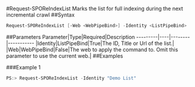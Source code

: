 #Request-SPOReIndexList
Marks the list for full indexing during the next incremental crawl
##Syntax
```powershell
Request-SPOReIndexList [-Web <WebPipeBind>] -Identity <ListPipeBind>
```


##Parameters
Parameter|Type|Required|Description
---------|----|--------|-----------
|Identity|ListPipeBind|True|The ID, Title or Url of the list.|
|Web|WebPipeBind|False|The web to apply the command to. Omit this parameter to use the current web.|
##Examples

###Example 1
```powershell
PS:> Request-SPOReIndexList -Identity "Demo List"
```

